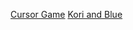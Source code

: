 
[Cursor Game](https://github.com/ALittleBit8Bit/Cursor-Game)
[Kori and Blue](https://alittlebit8bit.github.io/koriblue)
